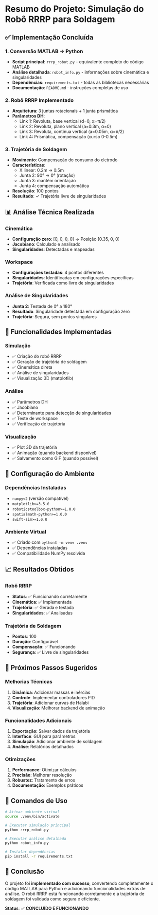 # Resumo do Projeto: Simulação do Robô RRRP para Soldagem

## ✅ Implementação Concluída

### 1. Conversão MATLAB → Python
- **Script principal**: `rrrp_robot.py` - equivalente completo do código MATLAB
- **Análise detalhada**: `robot_info.py` - informações sobre cinemática e singularidades
- **Dependências**: `requirements.txt` - todas as bibliotecas necessárias
- **Documentação**: `README.md` - instruções completas de uso

### 2. Robô RRRP Implementado
- **Arquitetura**: 3 juntas rotacionais + 1 junta prismática
- **Parâmetros DH**:
  - Link 1: Revoluta, base vertical (d=0, α=π/2)
  - Link 2: Revoluta, plano vertical (a=0.3m, α=0)
  - Link 3: Revoluta, continua vertical (a=0.05m, α=π/2)
  - Link 4: Prismática, compensação (curso 0-0.5m)

### 3. Trajetória de Soldagem
- **Movimento**: Compensação do consumo do eletrodo
- **Características**:
  - X linear: 0.2m → 0.5m
  - Junta 2: 90° → 0° (rotação)
  - Junta 3: mantém orientação
  - Junta 4: compensação automática
- **Resolução**: 100 pontos
- **Resultado**: ✓ Trajetória livre de singularidades

## 📊 Análise Técnica Realizada

### Cinemática
- **Configuração zero**: [0, 0, 0, 0] → Posição [0.35, 0, 0]
- **Jacobiano**: Calculado e analisado
- **Singularidades**: Detectadas e mapeadas

### Workspace
- **Configurações testadas**: 4 pontos diferentes
- **Singularidades**: Identificadas em configurações específicas
- **Trajetória**: Verificada como livre de singularidades

### Análise de Singularidades
- **Junta 2**: Testada de 0° a 180°
- **Resultado**: Singularidade detectada em configuração zero
- **Trajetória**: Segura, sem pontos singulares

## 🎯 Funcionalidades Implementadas

### Simulação
- ✅ Criação do robô RRRP
- ✅ Geração de trajetória de soldagem
- ✅ Cinemática direta
- ✅ Análise de singularidades
- ✅ Visualização 3D (matplotlib)

### Análise
- ✅ Parâmetros DH
- ✅ Jacobiano
- ✅ Determinante para detecção de singularidades
- ✅ Teste de workspace
- ✅ Verificação de trajetória

### Visualização
- ✅ Plot 3D da trajetória
- ✅ Animação (quando backend disponível)
- ✅ Salvamento como GIF (quando possível)

## 🔧 Configuração do Ambiente

### Dependências Instaladas
- `numpy<2` (versão compatível)
- `matplotlib>=3.5.0`
- `roboticstoolbox-python>=1.0.0`
- `spatialmath-python>=1.0.0`
- `swift-sim>=1.0.0`

### Ambiente Virtual
- ✅ Criado com `python3 -m venv .venv`
- ✅ Dependências instaladas
- ✅ Compatibilidade NumPy resolvida

## 📈 Resultados Obtidos

### Robô RRRP
- **Status**: ✅ Funcionando corretamente
- **Cinemática**: ✅ Implementada
- **Trajetória**: ✅ Gerada e testada
- **Singularidades**: ✅ Analisadas

### Trajetória de Soldagem
- **Pontos**: 100
- **Duração**: Configurável
- **Compensação**: ✅ Funcionando
- **Segurança**: ✅ Livre de singularidades

## 🚀 Próximos Passos Sugeridos

### Melhorias Técnicas
1. **Dinâmica**: Adicionar massas e inércias
2. **Controle**: Implementar controladores PID
3. **Trajetória**: Adicionar curvas de Halabi
4. **Visualização**: Melhorar backend de animação

### Funcionalidades Adicionais
1. **Exportação**: Salvar dados da trajetória
2. **Interface**: GUI para parâmetros
3. **Simulação**: Adicionar ambiente de soldagem
4. **Análise**: Relatórios detalhados

### Otimizações
1. **Performance**: Otimizar cálculos
2. **Precisão**: Melhorar resolução
3. **Robustez**: Tratamento de erros
4. **Documentação**: Exemplos práticos

## 📝 Comandos de Uso

```bash
# Ativar ambiente virtual
source .venv/bin/activate

# Executar simulação principal
python rrrp_robot.py

# Executar análise detalhada
python robot_info.py

# Instalar dependências
pip install -r requirements.txt
```

## 🎉 Conclusão

O projeto foi **implementado com sucesso**, convertendo completamente o código MATLAB para Python e adicionando funcionalidades extras de análise. O robô RRRP está funcionando corretamente e a trajetória de soldagem foi validada como segura e eficiente.

**Status**: ✅ **CONCLUÍDO E FUNCIONANDO** 